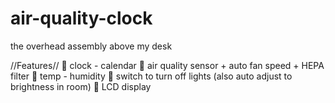 # air-quality-clock
the overhead assembly above my desk

//Features//
 clock - calendar
 air quality sensor + auto fan speed + HEPA filter
 temp - humidity
 switch to turn off lights (also auto adjust to brightness in room)
 LCD display
